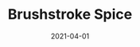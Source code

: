 ---
description: "Pattern%3A%20Brushstroke%20%7C%20Color%3A%A0Spice%20%7C%20Width%3A%2054%22%20%7C%20Content%20100%25%20Polyester%20%7C%20NFPA%3A%20260%20/%20UFAC%20Class%201%20/%20CAL%20117%20%7C%20Abrasion%3A%2035%2C000%20Double%20rubs%20%7C%20Cleaning%20Codes%20Solvent%20or%20dry%20cleaning%20products%20%7C%20Use%3A%20Upholstery%20%7C%20"
tags: 
  - "Lark Fontaine"
  - "Brushstroke"
  - "Textiles"
image_primary: "img/Brushstroke_Spice_large.jpg"
href: "https://www.larkfontaine.com/collections/textiles/products/brushstroke-spice"
designer: "Lark Fontaine"
title: "Brushstroke Spice"
category: "Textiles"
subtitle: ""
manufacturer: "Lark Fontaine"
slug: "/manufacturers/lark-fontaine/textiles/lark-fontaine-brushstroke-spice"
date: "2021-04-01"
---